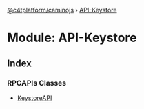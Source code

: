 [@c4tplatform/caminojs](../api.md) › [API-Keystore](api_keystore.md)

# Module: API-Keystore

## Index

### RPCAPIs Classes

* [KeystoreAPI](../classes/api_keystore.keystoreapi.md)
